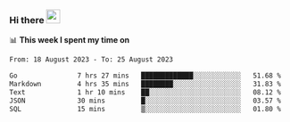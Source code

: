 ### Hi there <a href="https://www.gautamkrishnar.com/"><img src="https://media.giphy.com/media/hvRJCLFzcasrR4ia7z/giphy.gif" width="25px"></a>

📊 **This week I spent my time on**

<!--START_SECTION:waka-->

```txt
From: 18 August 2023 - To: 25 August 2023

Go               7 hrs 27 mins   █████████████░░░░░░░░░░░░   51.68 %
Markdown         4 hrs 35 mins   ████████░░░░░░░░░░░░░░░░░   31.83 %
Text             1 hr 10 mins    ██░░░░░░░░░░░░░░░░░░░░░░░   08.12 %
JSON             30 mins         █░░░░░░░░░░░░░░░░░░░░░░░░   03.57 %
SQL              15 mins         ▒░░░░░░░░░░░░░░░░░░░░░░░░   01.80 %
```

<!--END_SECTION:waka-->

